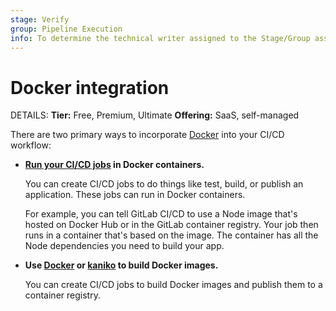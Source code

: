 ```yaml
---
stage: Verify
group: Pipeline Execution
info: To determine the technical writer assigned to the Stage/Group associated with this page, see https://handbook.gitlab.com/handbook/product/ux/technical-writing/#assignments
---
```


# Docker integration

DETAILS:
**Tier:** Free, Premium, Ultimate
**Offering:** SaaS, self-managed

There are two primary ways to incorporate [Docker](https://www.docker.com) into your CI/CD workflow:

- **[Run your CI/CD jobs](using_docker_images.md) in Docker containers.**

  You can create CI/CD jobs to do things like test, build, or publish
  an application. These jobs can run in Docker containers.

  For example, you can tell GitLab CI/CD to use a Node image that's hosted on Docker Hub
  or in the GitLab container registry. Your job then runs in a container that's based on the image.
  The container has all the Node dependencies you need to build your app.

- **Use [Docker](using_docker_build.md) or [kaniko](using_kaniko.md) to build Docker images.**

  You can create CI/CD jobs to build Docker images and publish
  them to a container registry.
